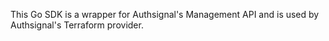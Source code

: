 This Go SDK is a wrapper for Authsignal's Management API and is used by Authsignal's Terraform provider.
